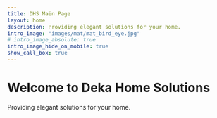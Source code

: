 ```yaml
---
title: DHS Main Page
layout: home
description: Providing elegant solutions for your home.
intro_image: "images/mat/mat_bird_eye.jpg"
# intro_image_absolute: true
intro_image_hide_on_mobile: true
show_call_box: true
---
```


# Welcome to Deka Home Solutions

Providing elegant solutions for your home.

